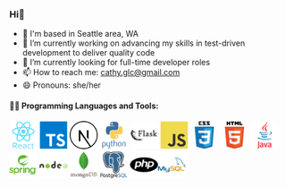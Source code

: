 ### Hi👋

- 🌲 I'm based in Seattle area, WA
- 🔭 I’m currently working on advancing my skills in test-driven development to deliver quality code
- 🌱 I’m currently looking for full-time developer roles
- 📫 How to reach me: cathy.glc@gmail.com
- 😄 Pronouns: she/her


#### 👩‍💻 Programming Languages and Tools:
<img src="https://github.com/devicons/devicon/blob/master/icons/react/react-original-wordmark.svg" alt="react Logo" width="50" height="50" > <img src="https://github.com/devicons/devicon/blob/master/icons/typescript/typescript-original.svg" alt="ts" width="50" height="50"> <img src="https://github.com/devicons/devicon/blob/master/icons/nextjs/nextjs-line.svg" alt="nextjs" width="50" height="50"> <img src="https://github.com/devicons/devicon/blob/master/icons/python/python-original-wordmark.svg" alt="python Logo" width="50" height="50" > <img src="https://github.com/devicons/devicon/blob/master/icons/flask/flask-original-wordmark.svg" alt="flask Logo" width="50" height="50" > <img src="https://github.com/devicons/devicon/blob/master/icons/javascript/javascript-original.svg" alt="javascript Logo" width="50" height="50" > <img src="https://github.com/devicons/devicon/blob/master/icons/css3/css3-original-wordmark.svg" alt="css3 Logo" width="50" height="50" > <img src="https://github.com/devicons/devicon/blob/master/icons/html5/html5-original-wordmark.svg" alt="html5 Logo" width="50" height="50" > <img src="https://github.com/devicons/devicon/blob/master/icons/java/java-original-wordmark.svg" alt="java Logo" width="50" height="50" > <img src="https://github.com/devicons/devicon/blob/master/icons/spring/spring-original-wordmark.svg" alt="spring Logo" width="50" height="50" > <img src="https://github.com/devicons/devicon/blob/master/icons/nodejs/nodejs-original-wordmark.svg" alt="node Logo" width="50" height="50" > <img src="https://github.com/devicons/devicon/blob/master/icons/mongodb/mongodb-original-wordmark.svg" alt="mongo Logo" width="50" height="50" > <img src="https://github.com/devicons/devicon/blob/master/icons/postgresql/postgresql-original-wordmark.svg" alt="postgresql Logo" width="50" height="50" >
<img src="https://github.com/devicons/devicon/blob/master/icons/php/php-plain.svg" alt="php Logo" width="50" height="50" ><img src="https://github.com/devicons/devicon/blob/master/icons/mysql/mysql-original-wordmark.svg" alt="postgresql Logo" width="50" height="50" > 

